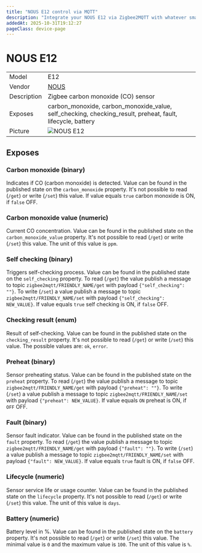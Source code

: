 ```yaml
---
title: "NOUS E12 control via MQTT"
description: "Integrate your NOUS E12 via Zigbee2MQTT with whatever smart home infrastructure you are using without the vendor's bridge or gateway."
addedAt: 2025-10-31T19:12:27
pageClass: device-page
---
```


<!-- !!!! -->
<!-- ATTENTION: This file is auto-generated through docgen! -->
<!-- You can only edit the "Notes"-Section between the two comment lines "Notes BEGIN" and "Notes END". -->
<!-- Do not use h1 or h2 heading within "## Notes"-Section. -->
<!-- !!!! -->

# NOUS E12

|     |     |
|-----|-----|
| Model | E12  |
| Vendor  | [NOUS](/supported-devices/#v=NOUS)  |
| Description | Zigbee carbon monoxide (CO) sensor |
| Exposes | carbon_monoxide, carbon_monoxide_value, self_checking, checking_result, preheat, fault, lifecycle, battery |
| Picture | ![NOUS E12](https://www.zigbee2mqtt.io/images/devices/E12.png) |


<!-- Notes BEGIN: You can edit here. Add "## Notes" headline if not already present. -->


<!-- Notes END: Do not edit below this line -->




## Exposes

### Carbon monoxide (binary)
Indicates if CO (carbon monoxide) is detected.
Value can be found in the published state on the `carbon_monoxide` property.
It's not possible to read (`/get`) or write (`/set`) this value.
If value equals `true` carbon monoxide is ON, if `false` OFF.

### Carbon monoxide value (numeric)
Current CO concentration.
Value can be found in the published state on the `carbon_monoxide_value` property.
It's not possible to read (`/get`) or write (`/set`) this value.
The unit of this value is `ppm`.

### Self checking (binary)
Triggers self-checking process.
Value can be found in the published state on the `self_checking` property.
To read (`/get`) the value publish a message to topic `zigbee2mqtt/FRIENDLY_NAME/get` with payload `{"self_checking": ""}`.
To write (`/set`) a value publish a message to topic `zigbee2mqtt/FRIENDLY_NAME/set` with payload `{"self_checking": NEW_VALUE}`.
If value equals `true` self checking is ON, if `false` OFF.

### Checking result (enum)
Result of self-checking.
Value can be found in the published state on the `checking_result` property.
It's not possible to read (`/get`) or write (`/set`) this value.
The possible values are: `ok`, `error`.

### Preheat (binary)
Sensor preheating status.
Value can be found in the published state on the `preheat` property.
To read (`/get`) the value publish a message to topic `zigbee2mqtt/FRIENDLY_NAME/get` with payload `{"preheat": ""}`.
To write (`/set`) a value publish a message to topic `zigbee2mqtt/FRIENDLY_NAME/set` with payload `{"preheat": NEW_VALUE}`.
If value equals `ON` preheat is ON, if `OFF` OFF.

### Fault (binary)
Sensor fault indicator.
Value can be found in the published state on the `fault` property.
To read (`/get`) the value publish a message to topic `zigbee2mqtt/FRIENDLY_NAME/get` with payload `{"fault": ""}`.
To write (`/set`) a value publish a message to topic `zigbee2mqtt/FRIENDLY_NAME/set` with payload `{"fault": NEW_VALUE}`.
If value equals `true` fault is ON, if `false` OFF.

### Lifecycle (numeric)
Sensor service life or usage counter.
Value can be found in the published state on the `lifecycle` property.
It's not possible to read (`/get`) or write (`/set`) this value.
The unit of this value is `days`.

### Battery (numeric)
Battery level in %.
Value can be found in the published state on the `battery` property.
It's not possible to read (`/get`) or write (`/set`) this value.
The minimal value is `0` and the maximum value is `100`.
The unit of this value is `%`.


